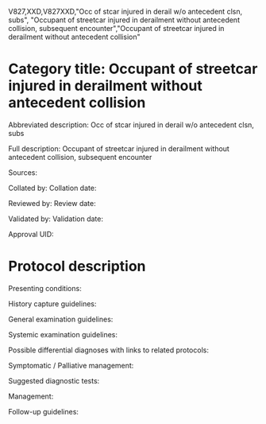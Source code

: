 V827,XXD,V827XXD,"Occ of stcar injured in derail w/o antecedent clsn, subs", "Occupant of streetcar injured in derailment without antecedent collision, subsequent encounter","Occupant of streetcar injured in derailment without antecedent collision"
# Category title: Occupant of streetcar injured in derailment without antecedent collision

Abbreviated description: Occ of stcar injured in derail w/o antecedent clsn, subs

Full description: Occupant of streetcar injured in derailment without antecedent collision, subsequent encounter

Sources:

Collated by:
Collation date:

Reviewed by:
Review date:

Validated by:
Validation date:

Approval UID:

# Protocol description

Presenting conditions:

History capture guidelines:

General examination guidelines:

Systemic examination guidelines:

Possible differential diagnoses with links to related protocols:

Symptomatic / Palliative management:

Suggested diagnostic tests:

Management:

Follow-up guidelines:

